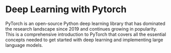 # Deep Learning with Pytorch
PyTorch is an open-source Python deep learning library that has dominated the research landscape since 2019 and continues growing in popularity.
This is a comprehensive introduction to PyTorch that covers all the essential concepts needed to get started with deep learning and implementing large language models. 
